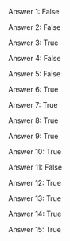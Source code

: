 Answer 1: False

Answer 2: False

Answer 3: True

Answer 4: False

Answer 5: False

Answer 6: True

Answer 7: True

Answer 8: True

Answer 9: True

Answer 10: True

Answer 11: False

Answer 12: True

Answer 13: True

Answer 14: True

Answer 15: True
